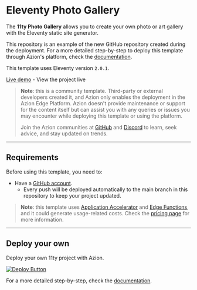 # Eleventy Photo Gallery

The **11ty Photo Gallery** allows you to create your own photo or art gallery with the Eleventy static site generator.

This repository is an example of the new GitHub repository created during the deployment. For a more detailed step-by-step to deploy this template through Azion's platform, check the [documentation](https://www.azion.com/en/documentation/products/use-a-template-via-azion-console/).

This template uses Eleventy version `2.0.1`.

[Live demo](https://f1dp73qktv.map.azionedge.net) - View the project live

> **Note**: this is a community template. Third-party or external developers created it, and Azion only enables the deployment in the Azion Edge Platform. Azion doesn't provide maintenance or support for the content itself but can assist you with any queries or issues you may encounter while deploying this template or using the platform.
>
> Join the Azion communities at [GitHub](https://github.com/aziontech) and [Discord](https://discord.com/channels/1112754829878624390/1113104727979348008) to learn, seek advice, and stay updated on trends.

---

## Requirements

Before using this template, you need to:

- Have a [GitHub account](https://github.com/signup).
  - Every push will be deployed automatically to the main branch in this repository to keep your project updated.

> **Note**: this template uses [Application Accelerator](https://www.azion.com/en/documentation/products/build/edge-application/application-accelerator/) and [Edge Functions](https://www.azion.com/en/documentation/products/build/edge-application/edge-functions/), and it could generate usage-related costs. Check the [pricing page](https://www.azion.com/en/pricing/) for more information.

---

## Deploy your own

Deploy your own 11ty project with Azion.

[![Deploy Button](/static/button.png)](https://console.azion.com/create/11ty/11ty-photo-gallery "Deploy with Azion")

For a more detailed step-by-step, check the [documentation](https://www.azion.com/en/documentation/products/use-a-template-via-azion-console/).